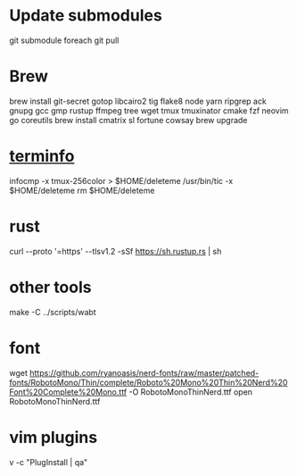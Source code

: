 # Update submodules
git submodule foreach git pull

# Brew
brew install git-secret gotop libcairo2 tig flake8 node yarn ripgrep ack gnupg gcc gmp rustup ffmpeg tree wget tmux tmuxinator cmake fzf neovim go coreutils
brew install cmatrix sl fortune cowsay
brew upgrade

# [terminfo](https://github.com/tmux/tmux/issues/2226#issuecomment-633260085)
infocmp -x tmux-256color > $HOME/deleteme
/usr/bin/tic -x $HOME/deleteme
rm $HOME/deleteme

# rust
curl --proto '=https' --tlsv1.2 -sSf https://sh.rustup.rs | sh

# other tools
make -C ../scripts/wabt

# font
wget https://github.com/ryanoasis/nerd-fonts/raw/master/patched-fonts/RobotoMono/Thin/complete/Roboto%20Mono%20Thin%20Nerd%20Font%20Complete%20Mono.ttf -O RobotoMonoThinNerd.ttf
open RobotoMonoThinNerd.ttf

# vim plugins
v -c "PlugInstall | qa"
